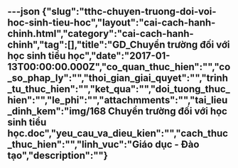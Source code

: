 ---json
{"slug":"tthc-chuyen-truong-doi-voi-hoc-sinh-tieu-hoc","layout":"cai-cach-hanh-chinh.html","category":"cai-cach-hanh-chinh","tag":[],"title":"GD_Chuyển trường đối với học sinh tiểu học","date":"2017-01-13T00:00:00.000Z","co_quan_thuc_hien":"","co_so_phap_ly":"","thoi_gian_giai_quyet":"","trinh_tu_thuc_hien":"","ket_qua":"","doi_tuong_thuc_hien":"","le_phi":"","attachmments":"","tai_lieu_dinh_kem":"img/168 Chuyển trường đối với học sinh tiểu học.doc","yeu_cau_va_dieu_kien":"","cach_thuc_thuc_hien":"","linh_vuc":"Giáo dục - Đào tạo","description":""}
---
